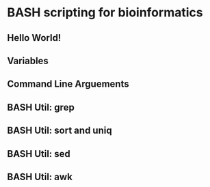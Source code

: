 # BASH scripting for bioinformatics

## Hello World!

## Variables

## Command Line Arguements

## BASH Util: grep

## BASH Util: sort and uniq

## BASH Util: sed

## BASH Util: awk

